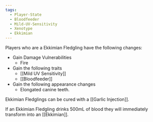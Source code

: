 ```yaml
---
tags:
  - Player-State
  - Bloodfeeder
  - Mild-UV-Sensitivity
  - Xenotype
  - Ekkimian
---
```

Players who are a Ekkimian Fledgling have the following changes:
* Gain Damage Vulnerabilities
	* Fire
* Gain the following traits
	* [[Mild UV Sensitivity]]
	* [[Bloodfeeder]]
* Gain the following appearance changes
	* Elongated canine teeth.

Ekkimian Fledglings can be cured with a [[Garlic Injection]]. 

If an Ekkimian Fledgling drinks 500mL of blood they will immediately transform into an [[Ekkimian]].